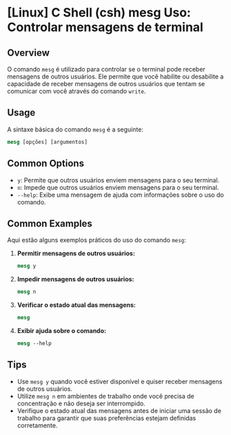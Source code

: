 # [Linux] C Shell (csh) mesg Uso: Controlar mensagens de terminal

## Overview
O comando `mesg` é utilizado para controlar se o terminal pode receber mensagens de outros usuários. Ele permite que você habilite ou desabilite a capacidade de receber mensagens de outros usuários que tentam se comunicar com você através do comando `write`.

## Usage
A sintaxe básica do comando `mesg` é a seguinte:

```csh
mesg [opções] [argumentos]
```

## Common Options
- `y`: Permite que outros usuários enviem mensagens para o seu terminal.
- `n`: Impede que outros usuários enviem mensagens para o seu terminal.
- `--help`: Exibe uma mensagem de ajuda com informações sobre o uso do comando.

## Common Examples
Aqui estão alguns exemplos práticos do uso do comando `mesg`:

1. **Permitir mensagens de outros usuários:**
   ```csh
   mesg y
   ```

2. **Impedir mensagens de outros usuários:**
   ```csh
   mesg n
   ```

3. **Verificar o estado atual das mensagens:**
   ```csh
   mesg
   ```

4. **Exibir ajuda sobre o comando:**
   ```csh
   mesg --help
   ```

## Tips
- Use `mesg y` quando você estiver disponível e quiser receber mensagens de outros usuários.
- Utilize `mesg n` em ambientes de trabalho onde você precisa de concentração e não deseja ser interrompido.
- Verifique o estado atual das mensagens antes de iniciar uma sessão de trabalho para garantir que suas preferências estejam definidas corretamente.